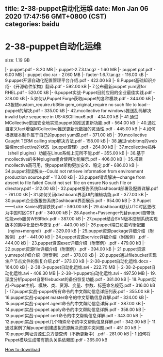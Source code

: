
title: 2-38-puppet自动化运维
date: Mon Jan 06 2020 17:47:56 GMT+0800 (CST)    
categories: baidu
---

# 2-38-puppet自动化运维
size: 1.19 GB
 
 
|- puppet.pdf - 8.20 MB
|- puppet-2.7.3.tar.gz - 1.60 MB
|- puppet ppt.pdf - 6.00 MB
|- puppet doc.rar - 27.60 MB
|- facter-1.6.7.tar.gz - 116.00 kB
|- 9.puppet开源自动化配置管理平台介绍.pdf - 422.00 kB
|- 8.Puppet基础知识介绍-《开源软件架构》翻译.pdf - 592.00 kB
|- 7.公布最新puppet yum源for RHEL.pdf - 520.00 kB
|- 6.puppet实战-Puppet目前应用的企业最佳实践.pdf - 318.00 kB
|- 5.如何从Puppet Forge获取puppet的各种模块.pdf - 344.00 kB
|- 43报错custom_require.rb36in gem_original_require no such file to load--puppet的解决.pdf - 335.00 kB
|- 42.mcollective for windows推送乱码解决invalid byte sequence in US-ASCIIlinux6.pdf - 434.00 kB
|- 41.通过MCollective更加安全地实现puppet的推送更新功能.pdf - 564.00 kB
|- 40.通过自定义fact增强MCollective推送更新元数据的灵活性.pdf - 445.00 kB
|- 4.如何根据版本制作属于自己的puppet yum源.pdf - 371.00 kB
|- 39.mcollective Caught TERM calling stop解决方法.pdf - 158.00 kB
|- 38.通过rabbitmq的web监控mcollective的状态（puppet管理）.pdf - 264.00 kB
|- 37.mcollective插件（shell plugins）功能在Linux系统上无所不能.pdf - 355.00 kB
|- 36.基于mcollective的多种plugins组合使用功能展示.pdf - 406.00 kB
|- 35.搭建mcollective高可用，使puppet架构更加安全、稳定.pdf - 686.00 kB
|- 34.puppet错误解决--Could not retrieve information from environment production source.pdf - 113.00 kB
|- 33.puppet错误解决--change from absent to file failed Could not set 'file on ensure No such file or directory.pdf - 312.00 kB
|- 32.puppet报告系统Dashboard部署及配置详解.pdf - 761.00 kB
|- 31.如何关闭dashboard界面UI的编辑功能.pdf - 377.00 kB
|- 30.puppet企业版报告系统Dashboard界面展示.pdf - 954.00 kB
|- 3.Puppet——Luke Kanies的钢铁侠.pdf - 590.00 kB
|- 29.dashboard默认UTC时区更改为中国时区CST.pdf - 340.00 kB
|- 28.Apache+Passenger代替puppet自带低性能web服务WEBRick.pdf - 387.00 kB
|- 27.puppet结合SVN版本控制系统实现版本的集中化备份与恢复.pdf - 440.00 kB
|- 26.puppet端口负载均衡配置（nginx+mongrel）.pdf - 329.00 kB
|- 25.puppet资源package详细介绍（附案例）.pdf - 441.00 kB
|- 24.puppet资源service详细介绍（附案例）.pdf - 444.00 kB
|- 23.puppet资源exec详细介绍（附案例）.pdf - 479.00 kB
|- 22.puppet资源file详细介绍（附案例）.pdf - 394.00 kB
|- 21.puppet资源yumrepo详细介绍（附案例）.pdf - 378.00 kB
|- 20.puppet通过filebucket实现生产节点文件的恢复介绍.pdf - 373.00 kB
|- 2-38-puppet自动化运维.docx - 164.00 kB
|- 2-38-3-puppet自动化运维.avi - 222.70 MB
|- 2-38-2-puppet自动化运维.avi - 408.30 MB
|- 2-38-1-puppet自动化运维.avi - 497.50 MB
|- 19.深度分析puppet自带filebucket的备份恢复功能.pdf - 381.00 kB
|- 18.Puppet实战-Puppet主机、模块、类、资源、变量、参数、标签命名规范.pdf - 316.00 kB
|- 17.puppet实战-puppet所有命令的中文帮助信息详细列表.pdf - 355.00 kB
|- 16.puppet实战-puppet master命令的中文帮助信息详解.pdf - 324.00 kB
|- 15.puppet实战-puppet agent命令的中文帮助信息详解.pdf - 387.00 kB
|- 14.puppet实战-puppet apply命令的中文帮助信息详解.pdf - 358.00 kB
|- 13.puppet实战-puppet cert命令的中文帮助信息详解.pdf - 343.00 kB
|- 12.puppet实战-puppet几个特殊命令的中文帮助信息详解.pdf - 342.00 kB
|- 11.通过案例了解puppet创建虚拟资源解决资源冲突问题.pdf - 451.00 kB
|- 10.puppet网址资源汇总方便查询（不断更新中）.pdf - 281.00 kB
|- 1.如何将Puppet模块生成带有箭头关系依赖图.pdf - 365.00 kB

[How to download](https://bpcam.bemobtrk.com/go/2ceec3aa-1ca2-46d6-b9ff-aaa5c184517c?jno=185)